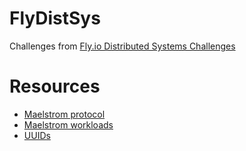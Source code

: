 # FlyDistSys

Challenges from [Fly.io Distributed Systems Challenges](https://fly.io/dist-sys/)

# Resources
- [Maelstrom protocol](https://github.com/jepsen-io/maelstrom/blob/main/doc/protocol.md)
- [Maelstrom workloads](https://github.com/jepsen-io/maelstrom/blob/main/doc/workloads.md)
- [UUIDs](https://en.wikipedia.org/wiki/Universally_unique_identifier)
